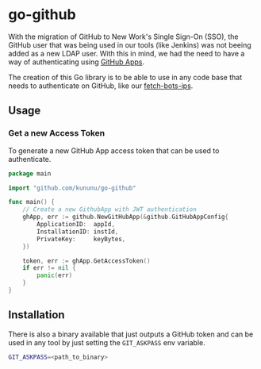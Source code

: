 # go-github

With the migration of GitHub to New Work's Single Sign-On (SSO), the GitHub user that was
being used in our tools (like Jenkins) was not beeing added as a new LDAP user.
With this in mind, we had the need to have a way of authenticating using
[GitHub Apps](https://docs.github.com/en/apps/creating-github-apps/creating-github-apps/about-apps).

The creation of this Go library is to be able to use in any code base that needs to authenticate
on GitHub, like our [fetch-bots-ips](https://github.com/kununu/fetch-bots-ips).

## Usage

### Get a new Access Token

To generate a new GitHub App access token that can be used to authenticate.

```go
package main

import "github.com/kununu/go-github"

func main() {
	// Create a new GithubApp with JWT authentication
	ghApp, err := github.NewGitHubApp(&github.GitHubAppConfig{
		ApplicationID:  appId,
		InstallationID: instId,
		PrivateKey:     keyBytes,
	})

	token, err := ghApp.GetAccessToken()
	if err != nil {
		panic(err)
	}
}
```

## Installation

There is also a binary available that just outputs a GitHub token and can be
used in any tool by just setting the `GIT_ASKPASS` env variable.

```bash
GIT_ASKPASS=<path_to_binary>
```